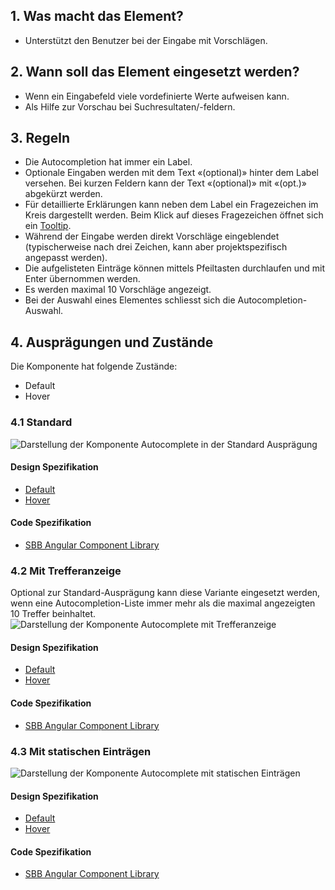 ## 1. Was macht das Element? 
* Unterstützt den Benutzer bei der Eingabe mit Vorschlägen.

## 2. Wann soll das Element eingesetzt werden? 
* Wenn ein Eingabefeld viele vordefinierte Werte aufweisen kann.
* Als Hilfe zur Vorschau bei Suchresultaten/-feldern.

## 3. Regeln
* Die Autocompletion hat immer ein Label.
* Optionale Eingaben werden mit dem Text «(optional)» hinter dem Label versehen. Bei kurzen Feldern kann der Text «(optional)» mit «(opt.)» abgekürzt werden.
* Für detaillierte Erklärungen kann neben dem Label ein Fragezeichen im Kreis dargestellt werden. Beim Klick auf dieses Fragezeichen öffnet sich ein [Tooltip](https://digital.sbb.ch/de/webapps/components/tooltip).
* Während der Eingabe werden direkt Vorschläge eingeblendet (typischerweise nach drei Zeichen, kann aber projektspezifisch angepasst werden).
* Die aufgelisteten Einträge können mittels Pfeiltasten durchlaufen und mit Enter übernommen werden.
* Es werden maximal 10 Vorschläge angezeigt.
* Bei der Auswahl eines Elementes schliesst sich die Autocompletion-Auswahl.

## 4. Ausprägungen und Zustände
Die Komponente hat folgende Zustände:
* Default
* Hover

### 4.1 Standard
![Darstellung der Komponente Autocomplete in der Standard Ausprägung](https://raw.githubusercontent.com/sbb-design-systems/sbb-design-system/master/webapp/components/autocompletion/images/autocompletion_default.png 'class: image')

#### Design Spezifikation
*   [Default](https://sbb.invisionapp.com/d/#/console/17140415/383359152/inspect)
*   [Hover](https://sbb.invisionapp.com/d/#/console/17140415/383359153/inspect)

#### Code Spezifikation
* [SBB Angular Component Library](https://sbb-angular.app.sbb.ch/latest/business/components/autocomplete)

### 4.2 Mit Trefferanzeige
Optional zur Standard-Ausprägung kann diese Variante eingesetzt werden, wenn eine Autocompletion-Liste immer mehr als die maximal angezeigten 10 Treffer beinhaltet.
![Darstellung der Komponente Autocomplete mit Trefferanzeige](https://raw.githubusercontent.com/sbb-design-systems/sbb-design-system/master/webapp/components/autocompletion/images/autocompletion_overflow.png 'class: image')

#### Design Spezifikation
*   [Default](https://sbb.invisionapp.com/d/main#/console/17140415/355318376/inspect)
*   [Hover](https://sbb.invisionapp.com/d/main#/console/17140415/355318377/inspect)

#### Code Spezifikation
* [SBB Angular Component Library](https://sbb-angular.app.sbb.ch/latest/business/components/autocomplete)

### 4.3 Mit statischen Einträgen
![Darstellung der Komponente Autocomplete mit statischen Einträgen](https://raw.githubusercontent.com/sbb-design-systems/sbb-design-system/master/webapp/components/autocompletion/images/autocompletion_static.png 'class: image')

#### Design Spezifikation
* [Default](https://sbb.invisionapp.com/d/main#/console/17140415/355318378/inspect)
* [Hover](https://sbb.invisionapp.com/d/main#/console/17140415/355318379/inspect)

#### Code Spezifikation
* [SBB Angular Component Library](https://sbb-angular.app.sbb.ch/latest/business/components/autocomplete)
